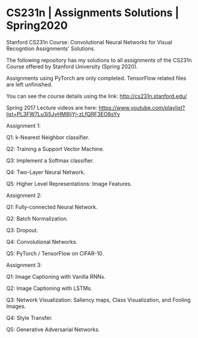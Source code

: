 # CS231n | Assignments Solutions | Spring2020
 Stanford CS231n Course: Convolutional Neural Networks for Visual Recogntion Assignments' Solutions.

The following repository has my solutions to all assignments of the CS231n Course offered by Stanford University (Spring 2020).

Assignments using PyTorch are only completed. TensorFlow related files are left unfinished.

You can see the course details using the link: http://cs231n.stanford.edu/

Spring 2017 Lecture videos are here: https://www.youtube.com/playlist?list=PL3FW7Lu3i5JvHM8ljYj-zLfQRF3EO8sYv

Assignment 1:

Q1: k-Nearest Neighbor classifier.

Q2: Training a Support Vector Machine. 

Q3: Implement a Softmax classifier. 

Q4: Two-Layer Neural Network. 

Q5: Higher Level Representations: Image Features.

Assignment 2:

Q1: Fully-connected Neural Network. 

Q2: Batch Normalization. 

Q3: Dropout. 

Q4: Convolutional Networks. 

Q5: PyTorch / TensorFlow on CIFAR-10. 

Assignment 3:

Q1: Image Captioning with Vanilla RNNs. 

Q2: Image Captioning with LSTMs. 

Q3: Network Visualization: Saliency maps, Class Visualization, and Fooling Images. 

Q4: Style Transfer.

Q5: Generative Adversarial Networks. 